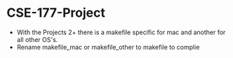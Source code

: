 # CSE-177-Project
- With the Projects 2+ there is a makefile specific for mac and another for all other OS's.
- Rename makefile_mac or makefile_other to makefile to complie

